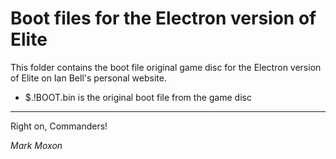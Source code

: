 # Boot files for the Electron version of Elite

This folder contains the boot file original game disc for the Electron version of Elite on Ian Bell's personal website.

* $.!BOOT.bin is the original boot file from the game disc

---

Right on, Commanders!

_Mark Moxon_